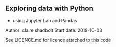 ## Exploring data with Python
- using Jupyter Lab and Pandas

Author: claire shadbolt
Start date: 2019-10-03

See LICENCE.md for licence attached to this code